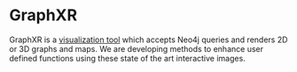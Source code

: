 <h1>GraphXR</h1>

GraphXR is a <a href="https://www.kineviz.com/visualization">visualization tool</a> which accepts Neo4j queries and renders 2D or 3D graphs and maps. We are developing methods to enhance user defined functions using these state of the art interactive images.
